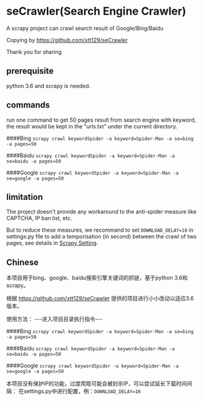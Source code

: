# seCrawler(Search Engine Crawler)
A scrapy project can crawl search result of Google/Bing/Baidu

Copying by https://github.com/xtt129/seCrawler

Thank you for sharing

## prerequisite
python 3.6 and scrapy is needed.


## commands

run one command to get 50 pages result from search engine with keyword, the result would be kept in the "urls.txt" under the current directory.


####Bing
```scrapy crawl keywordSpider -a keyword=Spider-Man -a se=bing -a pages=50```

####Baidu
```scrapy crawl keywordSpider -a keyword=Spider-Man -a se=baidu -a pages=50```

####Google
```scrapy crawl keywordSpider -a keyword=Spider-Man -a se=google -a pages=50```

## limitation
The project doesn't provide any workaround to the anti-spider measure like CAPTCHA, IP ban list, etc. 

But to reduce these measures, we recommand to set ```DOWNLOAD_DELAY=10``` in settings.py file to add a temporisation (in second) between the crawl of two pages, see details in [Scrapy Setting](https://doc.scrapy.org/en/1.2/topics/settings.html#std:setting-DOWNLOAD_DELAY).

## Chinese
本项目用于bing、google、baidu搜索引擎关键词的抓链，基于python 3.6和scrapy。

根据 https://github.com/xtt129/seCrawler 提供的项目进行小小改动以适应3.6版本。

使用方法：
---进入项目目录执行指令---

####Bing
```scrapy crawl keywordSpider -a keyword=Spider-Man -a se=bing -a pages=50```

####Baidu
```scrapy crawl keywordSpider -a keyword=Spider-Man -a se=baidu -a pages=50```

####Google
```scrapy crawl keywordSpider -a keyword=Spider-Man -a se=google -a pages=50```

本项目没有保护IP的功能，过度爬取可能会被封杀IP，可以尝试延长下载时间间隔：
在settings.py中进行配置，例：```DOWNLOAD_DELAY=10```
